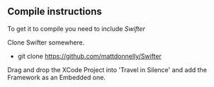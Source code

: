 Compile instructions
--------------------

To get it to compile you need to include *Swifter*

Clone Swifter somewhere.

- git clone https://github.com/mattdonnelly/Swifter

Drag and drop the XCode Project into 'Travel in Silence' and add the Framework as an Embedded one.